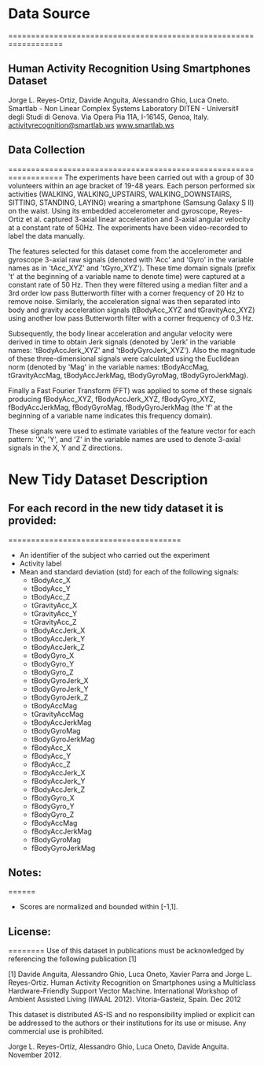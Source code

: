 # Data Source 
==================================================================
## Human Activity Recognition Using Smartphones Dataset
Jorge L. Reyes-Ortiz, Davide Anguita, Alessandro Ghio, Luca Oneto.
Smartlab - Non Linear Complex Systems Laboratory
DITEN - Universit‡ degli Studi di Genova.
Via Opera Pia 11A, I-16145, Genoa, Italy.
activityrecognition@smartlab.ws
www.smartlab.ws

## Data Collection
==================================================================
The experiments have been carried out with a group of 30 volunteers within an age bracket of 19-48 years. Each person performed six activities (WALKING, WALKING_UPSTAIRS, WALKING_DOWNSTAIRS, SITTING, STANDING, LAYING) wearing a smartphone (Samsung Galaxy S II) on the waist. Using its embedded accelerometer and gyroscope, Reyes-Ortiz et al. captured 3-axial linear acceleration and 3-axial angular velocity at a constant rate of 50Hz. The experiments have been video-recorded to label the data manually. 

The features selected for this dataset come from the accelerometer and gyroscope 3-axial raw signals (denoted with 'Acc' and 'Gyro' in the variable names as in 'tAcc_XYZ' and 'tGyro_XYZ'). These time domain signals (prefix 't' at the beginning of a variable name to denote time) were captured at a constant rate of 50 Hz. Then they were filtered using a median filter and a 3rd order low pass Butterworth filter with a corner frequency of 20 Hz to remove noise. Similarly, the acceleration signal was then separated into body and gravity acceleration signals (tBodyAcc_XYZ and tGravityAcc_XYZ) using another low pass Butterworth filter with a corner frequency of 0.3 Hz. 

Subsequently, the body linear acceleration and angular velocity were derived in time to obtain Jerk signals (denoted by 'Jerk' in the variable names: 'tBodyAccJerk_XYZ' and 'tBodyGyroJerk_XYZ'). Also the magnitude of these three-dimensional signals were calculated using the Euclidean norm (denoted by 'Mag' in the variable names: tBodyAccMag, tGravityAccMag, tBodyAccJerkMag, tBodyGyroMag, tBodyGyroJerkMag). 

Finally a Fast Fourier Transform (FFT) was applied to some of these signals producing fBodyAcc_XYZ, fBodyAccJerk_XYZ, fBodyGyro_XYZ, fBodyAccJerkMag, fBodyGyroMag, fBodyGyroJerkMag (the 'f' at the beginning of a variable name indicates this frequency domain). 

These signals were used to estimate variables of the feature vector for each pattern: 'X', 'Y', and 'Z' in the variable names are used to denote 3-axial signals in the X, Y and Z directions.

# New Tidy Dataset Description
## For each record in the new tidy dataset it is provided:
======================================
* An identifier of the subject who carried out the experiment
* Activity label
* Mean and standard deviation (std) for each of the following signals: 
    + tBodyAcc_X 
    + tBodyAcc_Y
    + tBodyAcc_Z
    + tGravityAcc_X
    + tGravityAcc_Y
    + tGravityAcc_Z
    + tBodyAccJerk_X
    + tBodyAccJerk_Y
    + tBodyAccJerk_Z
    + tBodyGyro_X
    + tBodyGyro_Y
    + tBodyGyro_Z
    + tBodyGyroJerk_X
    + tBodyGyroJerk_Y
    + tBodyGyroJerk_Z
    + tBodyAccMag
    + tGravityAccMag
    + tBodyAccJerkMag
    + tBodyGyroMag
    + tBodyGyroJerkMag
    + fBodyAcc_X
    + fBodyAcc_Y
    + fBodyAcc_Z
    + fBodyAccJerk_X
    + fBodyAccJerk_Y
    + fBodyAccJerk_Z
    + fBodyGyro_X
    + fBodyGyro_Y
    + fBodyGyro_Z
    + fBodyAccMag
    + fBodyAccJerkMag
    + fBodyGyroMag
    + fBodyGyroJerkMag

## Notes: 
======
- Scores are normalized and bounded within [-1,1].

## License:
========
Use of this dataset in publications must be acknowledged by referencing the following publication [1] 

[1] Davide Anguita, Alessandro Ghio, Luca Oneto, Xavier Parra and Jorge L. Reyes-Ortiz. Human Activity Recognition on Smartphones using a Multiclass Hardware-Friendly Support Vector Machine. International Workshop of Ambient Assisted Living (IWAAL 2012). Vitoria-Gasteiz, Spain. Dec 2012

This dataset is distributed AS-IS and no responsibility implied or explicit can be addressed to the authors or their institutions for its use or misuse. Any commercial use is prohibited.

Jorge L. Reyes-Ortiz, Alessandro Ghio, Luca Oneto, Davide Anguita. November 2012.